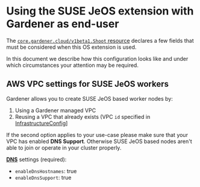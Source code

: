 # Using the SUSE JeOS extension with Gardener as end-user

The [`core.gardener.cloud/v1beta1.Shoot` resource](https://github.com/gardener/gardener/blob/master/example/90-shoot.yaml) declares a few fields that must be considered when this OS extension is used.

In this document we describe how this configuration looks like and under which circumstances your attention may be required.

## AWS VPC settings for SUSE JeOS workers

Gardener allows you to create SUSE JeOS based worker nodes by:
1. Using a Gardener managed VPC
2. Reusing a VPC that already exists (VPC `id` specified in [InfrastructureConfig](https://github.com/gardener/gardener-extension-provider-aws/blob/master/docs/usage-as-end-user.md#infrastructureconfig)]

If the second option applies to your use-case please make sure that your VPC has enabled **DNS Support**. Otherwise SUSE JeOS based nodes aren't able to join or operate in your cluster properly.

**[DNS](https://docs.aws.amazon.com/vpc/latest/userguide/vpc-dns.html)** settings (required):

- `enableDnsHostnames`: true
- `enableDnsSupport`: true

